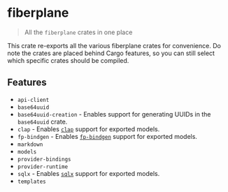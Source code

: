 # fiberplane

> All the `fiberplane` crates in one place

This crate re-exports all the various fiberplane crates for convenience. Do note
the crates are placed behind Cargo features, so you can still select which
specific crates should be compiled.

## Features

- `api-client`
- `base64uuid`
- `base64uuid-creation` - Enables support for generating UUIDs in the
  `base64uuid` crate.
- `clap` - Enables [`clap`](https://docs.rs/clap/latest/clap/) support for
  exported models.
- `fp-bindgen` - Enables
  [`fp-bindgen`](https://github.com/fiberplane/fp-bindgen) support for exported
  models.
- `markdown`
- `models`
- `provider-bindings`
- `provider-runtime`
- `sqlx` - Enables [`sqlx`](https://docs.rs/sqlx/latest/sqlx/) support for
  exported models.
- `templates`
